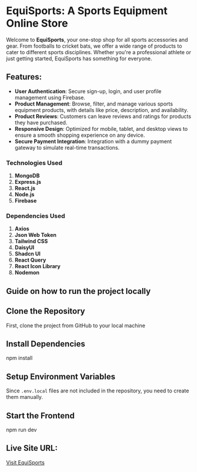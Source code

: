# EquiSports: A Sports Equipment Online Store

Welcome to **EquiSports**, your one-stop shop for all sports accessories and gear. From footballs to cricket bats, we offer a wide range of products to cater to different sports disciplines. Whether you're a professional athlete or just getting started, EquiSports has something for everyone.

## Features:
- **User Authentication**: Secure sign-up, login, and user profile management using Firebase.
- **Product Management**: Browse, filter, and manage various sports equipment products, with details like price, description, and availability.
- **Product Reviews**: Customers can leave reviews and ratings for products they have purchased.
- **Responsive Design**: Optimized for mobile, tablet, and desktop views to ensure a smooth shopping experience on any device.
- **Secure Payment Integration**: Integration with a dummy payment gateway to simulate real-time transactions.

### Technologies Used
1. **MongoDB**
2. **Express.js**
3. **React.js**
4. **Node.js**
5. **Firebase**

### Dependencies Used
1. **Axios**
2. **Json Web Token**
3. **Tailwind CSS**
4. **DaisyUI**
5. **Shadcn UI**
6. **React Query**
7. **React Icon Library**
8. **Nodemon**


## Guide on how to run the project locally
## Clone the Repository
First, clone the project from GitHub to your local machine

## Install Dependencies
npm install

## Setup Environment Variables
Since `.env.local` files are not included in the repository, you need to create them manually.

## Start the Frontend
npm run dev


## Live Site URL:
[Visit EquiSports](https://sports-equipment-nabil.netlify.app/)


